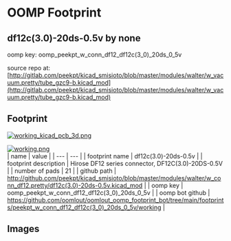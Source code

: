 # OOMP Footprint  
## df12c(3.0)-20ds-0.5v  by none  
  
oomp key: oomp_peekpt_w_conn_df12_df12c(3_0)_20ds_0_5v  
  
source repo at: [http://gitlab.com/peekpt/kicad_smisioto/blob/master/modules/walter/w_vacuum.pretty/tube_gzc9-b.kicad_mod](http://gitlab.com/peekpt/kicad_smisioto/blob/master/modules/walter/w_vacuum.pretty/tube_gzc9-b.kicad_mod)  
## Footprint  
  
[![working_kicad_pcb_3d.png](working_kicad_pcb_3d_600.png)](working_kicad_pcb_3d.png)  
  
[![working.png](working_600.png)](working.png)  
| name | value | 
| --- | --- | 
| footprint name | df12c(3.0)-20ds-0.5v | 
| footprint description | Hirose DF12 series connector, DF12C(3.0)-20DS-0.5V | 
| number of pads | 21 | 
| github path | http://github.com/peekpt/kicad_smisioto/blob/master/modules/walter/w_conn_df12.pretty/df12c(3.0)-20ds-0.5v.kicad_mod | 
| oomp key | oomp_peekpt_w_conn_df12_df12c(3_0)_20ds_0_5v | 
| oomp bot github | https://github.com/oomlout/oomlout_oomp_footprint_bot/tree/main/footprints/peekpt_w_conn_df12_df12c(3_0)_20ds_0_5v/working | 
## Images  
